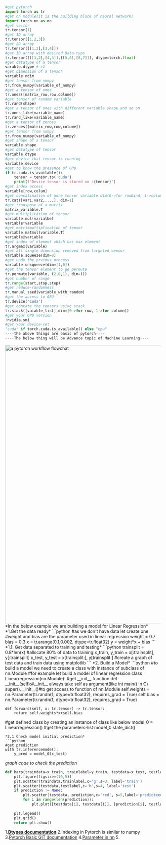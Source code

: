```python
#get pytorch 
import torch as tr
#get nn module(it is the building block of neural network)
import torch.nn as nn
#get vector
tr.tensor(1)
#get 1D array
tr.tensor([1,2,3])
#get 2D array
tr.tensor([[1,2],[3,4]])
#get 3D array with desired Data-type
tr.tensor([[[1,2],[4,3]],[[5,6],[8,7]]], dtype=torch.float)
#get datatype of a tensor
varable.dtype #->1
#get dimension of a tensor 
variable.ndim
#get tensor from numpy
tr.from_numpy(variable_of_numpy)
#get a tensor of ones
tr.ones([matrix_row,row,colume])
#get tensor of random variable
tr.rand(shape)
#get a tensor of ones with different variable shape and so on
tr.ones_like(variable_name)
tr.rand_like(variable_name)
#get a tensor of zeroes
tr.zeroes([matrix_row,row,colume])
#get tensor from numpy
tr.from_numpy(variable_of_numpy)
#get shape of a tensor
variable.shape
#get datatype of tensor
variable.dtype
#get device that tensor is running
variable.device
#get to know the presence of GPU
if tr.cuda.is_available():
	tensor = tensor.to('cuda')
	print(f"Device tensor is stored on :{tensor}")
#get index access
variable[row,colum]
#get concatination of more tensor variable dim(0->for rowbind, 1->columnbind)
tr.cat([var1,var2,....], dim=1)
#get transpose of a matrix
matrix_variable.T
#get multiplication of tensor
variable.mul(varialbe)
variable*variable
#get matrixmultiplication of tensor
variable.matmul(variable.T)
variable@variable
#get index of element which has max element
tr.argmax(variable)
#get all single dimension removed from targeted sensor
variable.squeeze(dim=0)
#get undo the prvious process
variable.unsqueeze(dim=[1,0])
#get the tensor element to ge permute
tr.permute(variable, (2,0,1), dim=())
#get number of range
tr.range(start,stop,step)
#get reduce-randomness
tr.manual_seed(variable_with_random)
#get the access to GPU 
tr.device('cuda')
#get concate the tensors using stack
tr.stack([vaiable_list],dim=[0->for row, 1->for column])
#get your GPU version
!nvidia.smi
#get your device-set 
"cuda" if torch.cuda.is_available() else "cpu"
----the above things are basic of pytorch----
----The below thing will be Advance topic of Machine Learning----
```
<img src="https://raw.githubusercontent.com/mrdbourke/pytorch-deep-learning/main/images/01_a_pytorch_workflow.png" width=900 alt="a pytorch workflow flowchat"/>
*In the below example we are building a model for Linear Regression*
*1.Get the data ready*
```python
#as we don't have data let create one
#weight and bias are the parameter used in linear regression
weight = 0.7
bias = 0.3
x = tr.arange(0,1,0.002, dtype=tr.float32)
y = weight*x + bias
```
*1.1. Get data separated to training and testing*
```python
trainsplit = 0.8*len(x) #allocate 80% of data to training
x_train, y_train = x[:trainsplit], y[:trainsplit]
x_test, y_test = x[trainsplit:], y[trainsplit:]
#create a graph of test data and train data using matplotlib
```
*2. Build a Model*
```python
#to build a model we need to create a class with instance of subclass of nn.Module
#for example let build a model of linear regression
class Linearregression(nn.Module):
#get __init__ function
    def __init__(self):#__init__ always take self as argument(like int main() in C)
        super().__init__()#to get access to function of nn.Module
        self.weights = nn.Parameter(tr.randn(1, dtype=tr.float32), requires_grad = True)
        self.bias = nn.Parameter(tr.randn(1, dtype=tr.float32), requires_grad = True)

    def forward(self, x: tr.tensor) -> tr.tensor:
        return self.weights*x+self.bias
#get defined class by creating an instance of class like below
model_0 = Linearregression()
#get the parameters-list 
model_0.state_dict()
```
*2.1 Check model initial prediction*
```python
#get prediction 
with tr.inferencemode():
	y_pred = model_0(x_test)
```
*graph code to check the prediction*
```python
def barp(traindata=x_train, trainlabel=y_train, testdata=x_test, testlabel=y_test, prediction=None):
    plt.figure(figsize=(10,5))
    plt.scatter(traindata,trainlabel,c='g',s=3, label='train')
    plt.scatter(testdata,testlabel,c='b',s=4, label='test')
    if prediction != None:
        plt.scatter(testdata, prediction,c='red', s=5,label='predicteed')
        for i in range(len(prediction)):
            plt.plot([testdata[i], testdata[i]], [prediction[i], testlabel[i]],                                                                                  c='black')
    
    plt.legend()
    plt.grid()
    return plt.show()
```







1.**[Dtypes documentation](https://pytorch.org/docs/stable/tensors.html)**
2.Indexing in Pytorch is similar to numpy 
3.[Pytorch Basic GIT documentation](https://github.com/mrdbourke/pytorch-deep-learning/blob/main/00_pytorch_fundamentals.ipynb)
4.[Parameter in nn](https://pytorch.org/docs/stable/generated/torch.nn.parameter.Parameter.html#parameter)
5.